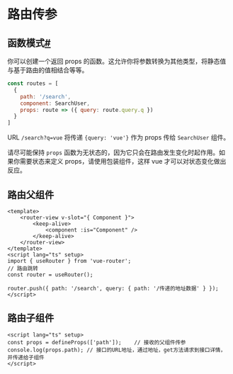 # 路由传参

## 函数模式[#](https://router.vuejs.org/zh/guide/essentials/passing-props.html#函数模式)

你可以创建一个返回 props 的函数。这允许你将参数转换为其他类型，将静态值与基于路由的值相结合等等。

```js
const routes = [
  {
    path: '/search',
    component: SearchUser,
    props: route => ({ query: route.query.q })
  }
]
```

URL `/search?q=vue` 将传递 `{query: 'vue'}` 作为 props 传给 `SearchUser` 组件。

请尽可能保持 `props` 函数为无状态的，因为它只会在路由发生变化时起作用。如果你需要状态来定义 props，请使用包装组件，这样 vue 才可以对状态变化做出反应。

## 路由父组件

```vue
<template>
	<router-view v-slot="{ Component }">
        <keep-alive>
            <component :is="Component" />
        </keep-alive>
    </router-view>
</template>
<script lang="ts" setup>
import { useRouter } from 'vue-router';
// 路由跳转
const router = useRouter();

router.push({ path: '/search', query: { path: '/传递的地址数据' } });
</script>
```

## 路由子组件

```vue
<script lang="ts" setup>
const props = defineProps(['path']);    // 接收的父组件传参
console.log(props.path); // 接口的URL地址，通过地址，get方法请求到接口详情，并传递给子组件
</script>
```

